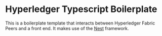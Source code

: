 # Hyperledger Typescript Boilerplate

This is a boilerplate template that interacts between Hyperledger Fabric Peers and a front end.
It makes use of the [Nest](https://github.com/kamilmysliwiec/nest) framework. 




